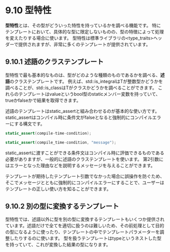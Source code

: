# 9.10 型特性
**型特性**とは、その型がどういった特性を持っているかを調べる機能です。
特にテンプレートにおいて、具体的な型に限定しないものの、型の特徴によって処理を変えたりする場合に使います。
型特性は標準ライブラリの<type_traits>ヘッダーで提供されますが、非常に多くのテンプレートが提供されています。

## 9.10.1 述語のクラステンプレート
型特性で最も基本的なものは、型がどのような種類のものであるかを調べる、**述語**のクラステンプレートです。
例えば、std::is_integral<T>はTが整数型かどうかを調べることが、std::is_class<T>はTがクラスかどうかを調べることができます。
これらのテンプレートはvalueというbool型のstaticメンバー変数を持っていて、trueかfalseかで結果を取得できます。

述語のテンプレートはstatic_assertと組み合わせるのが基本的な使い方です。
static_assertはコンパイル時に条件文がfalseとなると強制的にコンパイルエラーにする構文です。
```C++
static_assert(compile-time-condition);

static_assert(compile_time-condition, "message");
```
static_assertに渡すことができる条件文はコンパイル時に評価できるものである必要がありますが、一般的に述語のクラステンプレートを使います。
第2引数にはエラーとなった理由などを説明するメッセージを与えることができます。

テンプレートが期待したテンプレート引数でなかった場合に誤操作を防ぐため、そこでメッセージとともに強制的にコンパイルエラーにすることで、ユーザーはテンプレートの正しい使い方を知ることができます。

## 9.10.2 別の型に変換するテンプレート
型特性では、述語以外に型を別の型に変換するテンプレートもいくつか提供されています。述語だけで全てを適切に扱うのは難しいため、その前処理として目的の型になるように使ったり、テンプレートの中でテンプレートパラメーターを調整したりするのに使います。
型を扱うテンプレートはtypeというネストした型を持っていて、これが変換した結果の型になります。

